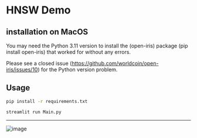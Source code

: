 # HNSW Demo

## installation on MacOS
You may need the Python 3.11 version to install the (open-iris) package (pip install open-iris) that worked for without any errors. 

Please see a closed issue (https://github.com/worldcoin/open-iris/issues/10) for the Python version problem.
 
 
## Usage

```bash
pip install -r requirements.txt

streamlit run Main.py
```

---

![image](https://github.com/Inversed-Tech/hnsw-demo/assets/8718243/9a215daf-c9de-495f-95dd-b8d6e8a5a403)
